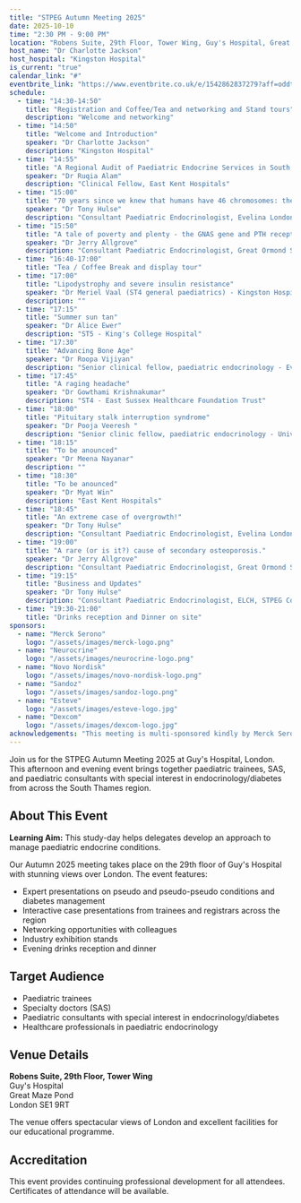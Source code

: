 ```yaml
---
title: "STPEG Autumn Meeting 2025"
date: 2025-10-10
time: "2:30 PM - 9:00 PM"
location: "Robens Suite, 29th Floor, Tower Wing, Guy's Hospital, Great Maze Pond, London, SE1 9RT"
host_name: "Dr Charlotte Jackson"
host_hospital: "Kingston Hospital"
is_current: "true"
calendar_link: "#"
eventbrite_link: "https://www.eventbrite.co.uk/e/1542862837279?aff=oddtdtcreator"
schedule:
  - time: "14:30-14:50"
    title: "Registration and Coffee/Tea and networking and Stand tours"
    description: "Welcome and networking"
  - time: "14:50"
    title: "Welcome and Introduction"
    speaker: "Dr Charlotte Jackson"
    description: "Kingston Hospital"
  - time: "14:55"
    title: "A Regional Audit of Paediatric Endocrine Services in South Thames and the South East of England"
    speaker: "Dr Ruqia Alam"
    description: "Clinical Fellow, East Kent Hospitals"
  - time: "15:00"
    title: "70 years since we knew that humans have 46 chromosomes: the start of some big discoveries!! "
    speaker: "Dr Tony Hulse"
    description: "Consultant Paediatric Endocrinologist, Evelina London Children's Hospital"
  - time: "15:50"
    title: "A tale of poverty and plenty - the GNAS gene and PTH receptor"
    speaker: "Dr Jerry Allgrove"
    description: "Consultant Paediatric Endocrinologist, Great Ormond Street Hospital"
  - time: "16:40-17:00"
    title: "Tea / Coffee Break and display tour"
  - time: "17:00"
    title: "Lipodystrophy and severe insulin resistance"
    speaker: "Dr Meriel Vaal (ST4 general paediatrics) - Kingston Hospital"
    description: ""
  - time: "17:15"
    title: "Summer sun tan"
    speaker: "Dr Alice Ewer"
    description: "ST5 - King's College Hospital"
  - time: "17:30"
    title: "Advancing Bone Age"
    speaker: "Dr Roopa Vijiyan"
    description: "Senior clinical fellow, paediatric endocrinology - Evelina London Children's Hospital"
  - time: "17:45"
    title: "A raging headache"
    speaker: "Dr Gowthami Krishnakumar"
    description: "ST4 - East Sussex Healthcare Foundation Trust"
  - time: "18:00"
    title: "Pituitary stalk interruption syndrome"
    speaker: "Dr Pooja Veeresh "
    description: "Senior clinic fellow, paediatric endocrinology - University College London Hospital"
  - time: "18:15"
    title: "To be anounced"
    speaker: "Dr Meena Nayanar"
    description: ""
  - time: "18:30"
    title: "To be anounced"
    speaker: "Dr Myat Win"
    description: "East Kent Hospitals"
  - time: "18:45"
    title: "An extreme case of overgrowth!"
    speaker: "Dr Tony Hulse"
    description: "Consultant Paediatric Endocrinologist, Evelina London Children's Hospital"
  - time: "19:00"
    title: "A rare (or is it?) cause of secondary osteoporosis."
    speaker: "Dr Jerry Allgrove"
    description: "Consultant Paediatric Endocrinologist, Great Ormond Street Hospital"
  - time: "19:15"
    title: "Business and Updates"
    speaker: "Dr Tony Hulse"
    description: "Consultant Paediatric Endocrinologist, ELCH, STPEG Committee"
  - time: "19:30-21:00"
    title: "Drinks reception and Dinner on site"
sponsors:
  - name: "Merck Serono"
    logo: "/assets/images/merck-logo.png"
  - name: "Neurocrine"
    logo: "/assets/images/neurocrine-logo.png"
  - name: "Novo Nordisk"
    logo: "/assets/images/novo-nordisk-logo.png"
  - name: "Sandoz"
    logo: "/assets/images/sandoz-logo.png"
  - name: "Esteve"
    logo: "/assets/images/esteve-logo.jpg"
  - name: "Dexcom"
    logo: "/assets/images/dexcom-logo.jpg"
acknowledgements: "This meeting is multi-sponsored kindly by Merck Serono, Neurocrine, Novo Nordisk, Esteve, Dexcom & Sandoz in exchange for stand space. The sponsors have no influence on the academic agenda."
---
```


Join us for the STPEG Autumn Meeting 2025 at Guy's Hospital, London. This afternoon and evening event brings together paediatric trainees, SAS, and paediatric consultants with special interest in endocrinology/diabetes from across the South Thames region.

## About This Event

**Learning Aim:** This study-day helps delegates develop an approach to manage paediatric endocrine conditions.

Our Autumn 2025 meeting takes place on the 29th floor of Guy's Hospital with stunning views over London. The event features:

- Expert presentations on pseudo and pseudo-pseudo conditions and diabetes management
- Interactive case presentations from trainees and registrars across the region
- Networking opportunities with colleagues
- Industry exhibition stands
- Evening drinks reception and dinner

## Target Audience

- Paediatric trainees
- Specialty doctors (SAS)
- Paediatric consultants with special interest in endocrinology/diabetes
- Healthcare professionals in paediatric endocrinology

## Venue Details

**Robens Suite, 29th Floor, Tower Wing**  
Guy's Hospital  
Great Maze Pond  
London SE1 9RT

The venue offers spectacular views of London and excellent facilities for our educational programme.

## Accreditation

This event provides continuing professional development for all attendees. Certificates of attendance will be available.
